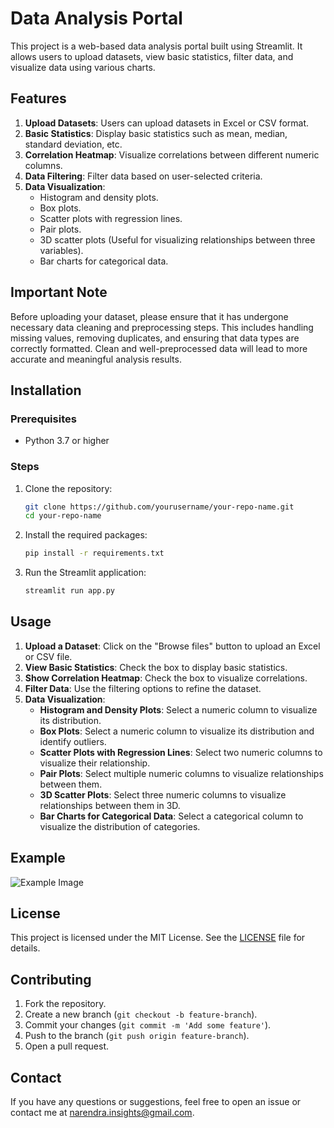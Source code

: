 # Data Analysis Portal

This project is a web-based data analysis portal built using Streamlit. It allows users to upload datasets, view basic statistics, filter data, and visualize data using various charts.

## Features

1. **Upload Datasets**: Users can upload datasets in Excel or CSV format.
2. **Basic Statistics**: Display basic statistics such as mean, median, standard deviation, etc.
3. **Correlation Heatmap**: Visualize correlations between different numeric columns.
4. **Data Filtering**: Filter data based on user-selected criteria.
5. **Data Visualization**:
   - Histogram and density plots.
   - Box plots.
   - Scatter plots with regression lines.
   - Pair plots.
   - 3D scatter plots (Useful for visualizing relationships between three variables).
   - Bar charts for categorical data.

## Important Note

Before uploading your dataset, please ensure that it has undergone necessary data cleaning and preprocessing steps. This includes handling missing values, removing duplicates, and ensuring that data types are correctly formatted. Clean and well-preprocessed data will lead to more accurate and meaningful analysis results.



## Installation

### Prerequisites

- Python 3.7 or higher

### Steps

1. Clone the repository:
    ```bash
    git clone https://github.com/yourusername/your-repo-name.git
    cd your-repo-name
    ```

2. Install the required packages:
    ```bash
    pip install -r requirements.txt
    ```

3. Run the Streamlit application:
    ```bash
    streamlit run app.py
    ```

## Usage

1. **Upload a Dataset**: Click on the "Browse files" button to upload an Excel or CSV file.
2. **View Basic Statistics**: Check the box to display basic statistics.
3. **Show Correlation Heatmap**: Check the box to visualize correlations.
4. **Filter Data**: Use the filtering options to refine the dataset.
5. **Data Visualization**:
   - **Histogram and Density Plots**: Select a numeric column to visualize its distribution.
   - **Box Plots**: Select a numeric column to visualize its distribution and identify outliers.
   - **Scatter Plots with Regression Lines**: Select two numeric columns to visualize their relationship.
   - **Pair Plots**: Select multiple numeric columns to visualize relationships between them.
   - **3D Scatter Plots**: Select three numeric columns to visualize relationships between them in 3D.
   - **Bar Charts for Categorical Data**: Select a categorical column to visualize the distribution of 
       categories.


## Example

![Example Image](path/to/your/example-image.png)

## License

This project is licensed under the MIT License. See the [LICENSE](LICENSE) file for details.

## Contributing

1. Fork the repository.
2. Create a new branch (`git checkout -b feature-branch`).
3. Commit your changes (`git commit -m 'Add some feature'`).
4. Push to the branch (`git push origin feature-branch`).
5. Open a pull request.

## Contact

If you have any questions or suggestions, feel free to open an issue or contact me at [narendra.insights@gmail.com](mailto:narendra.insights@gmail.com).
